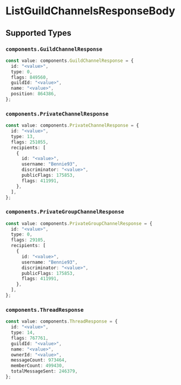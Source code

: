 # ListGuildChannelsResponseBody


## Supported Types

### `components.GuildChannelResponse`

```typescript
const value: components.GuildChannelResponse = {
  id: "<value>",
  type: 0,
  flags: 849560,
  guildId: "<value>",
  name: "<value>",
  position: 864386,
};
```

### `components.PrivateChannelResponse`

```typescript
const value: components.PrivateChannelResponse = {
  id: "<value>",
  type: 13,
  flags: 251055,
  recipients: [
    {
      id: "<value>",
      username: "Bennie93",
      discriminator: "<value>",
      publicFlags: 175853,
      flags: 411991,
    },
  ],
};
```

### `components.PrivateGroupChannelResponse`

```typescript
const value: components.PrivateGroupChannelResponse = {
  id: "<value>",
  type: 0,
  flags: 29105,
  recipients: [
    {
      id: "<value>",
      username: "Bennie93",
      discriminator: "<value>",
      publicFlags: 175853,
      flags: 411991,
    },
  ],
};
```

### `components.ThreadResponse`

```typescript
const value: components.ThreadResponse = {
  id: "<value>",
  type: 14,
  flags: 767761,
  guildId: "<value>",
  name: "<value>",
  ownerId: "<value>",
  messageCount: 973464,
  memberCount: 499430,
  totalMessageSent: 246379,
};
```

